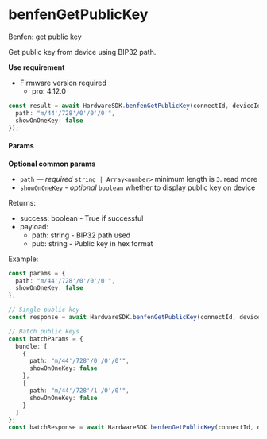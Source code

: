 # benfenGetPublicKey

Benfen: get public key

Get public key from device using BIP32 path.



**Use requirement**

* Firmware version required
  * pro: 4.12.0

```typescript
const result = await HardwareSDK.benfenGetPublicKey(connectId, deviceId, {
  path: "m/44'/728'/0'/0'/0'",
  showOnOneKey: false
});
```

#### Params

**Optional common params**

* `path` — _required_ `string | Array<number>` minimum length is `3`. read more
* `showOnOneKey` - _optional_ `boolean` whether to display public key on device

Returns:

* success: boolean - True if successful
* payload:
  * path: string - BIP32 path used
  * pub: string - Public key in hex format

Example:

```typescript
const params = {
  path: "m/44'/728'/0'/0'/0'",
  showOnOneKey: false
};

// Single public key
const response = await HardwareSDK.benfenGetPublicKey(connectId, deviceId, params);

// Batch public keys
const batchParams = {
  bundle: [
    {
      path: "m/44'/728'/0'/0'/0'",
      showOnOneKey: false
    },
    {
      path: "m/44'/728'/1'/0'/0'",
      showOnOneKey: false
    }
  ]
};
const batchResponse = await HardwareSDK.benfenGetPublicKey(connectId, deviceId, batchParams);
```

